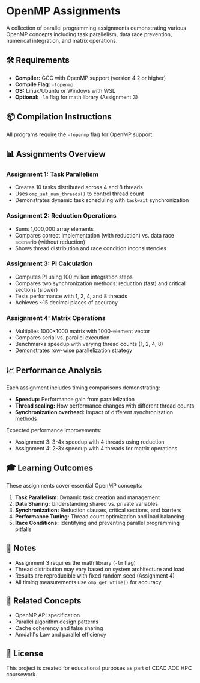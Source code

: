 # OpenMP Assignments

A collection of parallel programming assignments demonstrating various OpenMP concepts including task parallelism, data race prevention, numerical integration, and matrix operations.

## 🛠️ Requirements

- **Compiler:** GCC with OpenMP support (version 4.2 or higher)
- **Compile Flag:** `-fopenmp`
- **OS:** Linux/Ubuntu or Windows with WSL
- **Optional:** `-lm` flag for math library (Assignment 3)

## 📦 Compilation Instructions

All programs require the `-fopenmp` flag for OpenMP support.


## 📊 Assignments Overview

### Assignment 1: Task Parallelism
- Creates 10 tasks distributed across 4 and 8 threads
- Uses `omp_set_num_threads()` to control thread count
- Demonstrates dynamic task scheduling with `taskwait` synchronization

### Assignment 2: Reduction Operations
- Sums 1,000,000 array elements
- Compares correct implementation (with reduction) vs. data race scenario (without reduction)
- Shows thread distribution and race condition inconsistencies

### Assignment 3: PI Calculation
- Computes PI using 100 million integration steps
- Compares two synchronization methods: reduction (fast) and critical sections (slower)
- Tests performance with 1, 2, 4, and 8 threads
- Achieves ~15 decimal places of accuracy

### Assignment 4: Matrix Operations
- Multiplies 1000×1000 matrix with 1000-element vector
- Compares serial vs. parallel execution
- Benchmarks speedup with varying thread counts (1, 2, 4, 8)
- Demonstrates row-wise parallelization strategy

## 📈 Performance Analysis

Each assignment includes timing comparisons demonstrating:
- **Speedup:** Performance gain from parallelization
- **Thread scaling:** How performance changes with different thread counts
- **Synchronization overhead:** Impact of different synchronization methods

Expected performance improvements:
- Assignment 3: 3-4x speedup with 4 threads using reduction
- Assignment 4: 2-3x speedup with 4 threads for matrix operations

## 🎓 Learning Outcomes

These assignments cover essential OpenMP concepts:
1. **Task Parallelism:** Dynamic task creation and management
2. **Data Sharing:** Understanding shared vs. private variables
3. **Synchronization:** Reduction clauses, critical sections, and barriers
4. **Performance Tuning:** Thread count optimization and load balancing
5. **Race Conditions:** Identifying and preventing parallel programming pitfalls

## 📝 Notes

- Assignment 3 requires the math library (`-lm` flag)
- Thread distribution may vary based on system architecture and load
- Results are reproducible with fixed random seed (Assignment 4)
- All timing measurements use `omp_get_wtime()` for accuracy

## 🔗 Related Concepts

- OpenMP API specification
- Parallel algorithm design patterns
- Cache coherency and false sharing
- Amdahl's Law and parallel efficiency

## 📄 License
This project is created for educational purposes as part of CDAC ACC HPC coursework.



